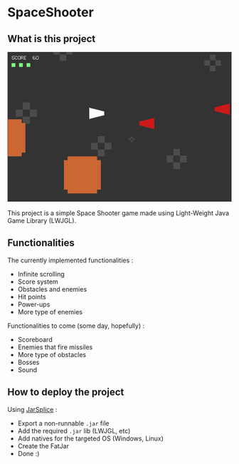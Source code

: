 # SpaceShooter

## What is this project

![SpaceShooter Screen](https://github.com/demarbre1u/SpaceShooter/blob/master/img/screen_space_shooter.png)

This project is a simple Space Shooter game made using Light-Weight Java Game Library (LWJGL).

## Functionalities

The currently implemented functionalities :
- Infinite scrolling
- Score system
- Obstacles and enemies
- Hit points
- Power-ups
- More type of enemies

Functionalities to come (some day, hopefully) :
- Scoreboard
- Enemies that fire missiles
- More type of obstacles
- Bosses
- Sound

## How to deploy the project

Using [JarSplice](http://ninjacave.com/jarsplice) :
- Export a non-runnable ```.jar``` file
- Add the required ```.jar``` lib (LWJGL, etc)
- Add natives for the targeted OS (Windows, Linux)
- Create the FatJar
- Done :)
